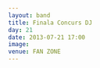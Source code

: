```yaml
---
layout: band
title: Finala Concurs DJ 
day: 21
date: 2013-07-21 17:00
image: 
venue: FAN ZONE
---
```



